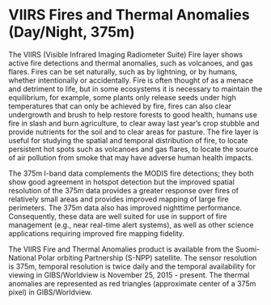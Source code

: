 # VIIRS Fires and Thermal Anomalies (Day/Night, 375m)

The VIIRS (Visible Infrared Imaging Radiometer Suite) Fire layer shows active fire detections and thermal anomalies, such as volcanoes, and gas flares. Fires can be set naturally, such as by lightning, or by humans, whether intentionally or accidentally. Fire is often thought of as a menace and detriment to life, but in some ecosystems it is necessary to maintain the equilibrium, for example, some plants only release seeds under high temperatures that can only be achieved by fire, fires can also clear undergrowth and brush to help restore forests to good health, humans use fire in slash and burn agriculture, to clear away last year’s crop stubble and provide nutrients for the soil and to clear areas for pasture. The fire layer is useful for studying the spatial and temporal distribution of fire, to locate persistent hot spots such as volcanoes and gas flares, to locate the source of air pollution from smoke that may have adverse human health impacts. 

The 375m I-band data complements the MODIS fire detections; they both show good agreement in hotspot detection but the improved spatial resolution of the 375m data provides a greater response over fires of relatively small areas and provides improved mapping of large fire perimeters. The 375m data also has improved nighttime performance. Consequently, these data are well suited for use in support of fire management (e.g., near real-time alert systems), as well as other science applications requiring improved fire mapping fidelity. 

The VIIRS Fire and Thermal Anomalies product is available from the Suomi-National Polar orbiting Partnership (S-NPP) satellite. The sensor resolution is 375m, temporal resolution is twice daily and the temporal availability for viewing in GIBS/Worldview is November 25, 2015 - present. The thermal anomalies are represented as red triangles (approximate center of a 375m pixel) in GIBS/Worldview.
